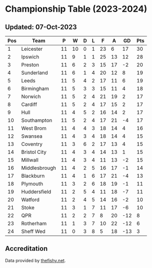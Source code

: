 # Championship Table (2023-2024)
## Updated: 07-Oct-2023

| Pos | Team | P | W | D | L | F | A | GD | Pts |
| --- | --- | --- | --- | --- | --- | --- | --- | --- | --- |
| 1 | Leicester | 11 | 10 | 0 | 1 | 23 | 6 | 17 | 30 |
| 2 | Ipswich | 11 | 9 | 1 | 1 | 25 | 13 | 12 | 28 |
| 3 | Preston | 11 | 6 | 2 | 3 | 15 | 17 | -2 | 20 |
| 4 | Sunderland | 11 | 6 | 1 | 4 | 20 | 12 | 8 | 19 |
| 5 | Leeds | 11 | 5 | 4 | 2 | 17 | 11 | 6 | 19 |
| 6 | Birmingham | 11 | 5 | 3 | 3 | 15 | 11 | 4 | 18 |
| 7 | Norwich | 11 | 5 | 2 | 4 | 21 | 19 | 2 | 17 |
| 8 | Cardiff | 11 | 5 | 2 | 4 | 17 | 15 | 2 | 17 |
| 9 | Hull | 11 | 4 | 5 | 2 | 16 | 14 | 2 | 17 |
| 10 | Southampton | 11 | 5 | 2 | 4 | 17 | 21 | -4 | 17 |
| 11 | West Brom | 11 | 4 | 4 | 3 | 18 | 14 | 4 | 16 |
| 12 | Swansea | 11 | 4 | 3 | 4 | 18 | 14 | 4 | 15 |
| 13 | Coventry | 11 | 3 | 6 | 2 | 17 | 13 | 4 | 15 |
| 14 | Bristol City | 11 | 4 | 3 | 4 | 14 | 13 | 1 | 15 |
| 15 | Millwall | 11 | 4 | 3 | 4 | 11 | 13 | -2 | 15 |
| 16 | Middlesbrough | 11 | 4 | 2 | 5 | 16 | 17 | -1 | 14 |
| 17 | Blackburn | 11 | 4 | 1 | 6 | 17 | 21 | -4 | 13 |
| 18 | Plymouth | 11 | 3 | 2 | 6 | 18 | 19 | -1 | 11 |
| 19 | Huddersfield | 11 | 2 | 5 | 4 | 11 | 18 | -7 | 11 |
| 20 | Watford | 11 | 2 | 4 | 5 | 14 | 16 | -2 | 10 |
| 21 | Stoke | 11 | 3 | 1 | 7 | 11 | 17 | -6 | 10 |
| 22 | QPR | 11 | 2 | 2 | 7 | 8 | 20 | -12 | 8 |
| 23 | Rotherham | 11 | 1 | 3 | 7 | 10 | 22 | -12 | 6 |
| 24 | Sheff Wed | 11 | 0 | 3 | 8 | 5 | 18 | -13 | 3 |

## Accreditation 

Data provided by [thefishy.net](https://www.thefishy.net/).